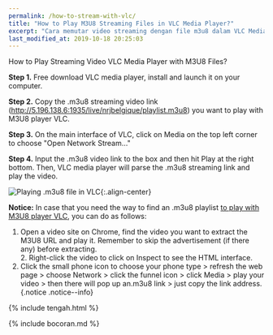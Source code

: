 ```yaml
---
permalink: /how-to-stream-with-vlc/
title: "How to Play M3U8 Streaming Files in VLC Media Player?"
excerpt: "Cara memutar video streaming dengan file m3u8 dalam VLC Media Player (B. Inggris)"
last_modified_at: 2019-10-18 20:25:03
---
```

How to Play Streaming Video VLC Media Player with M3U8 Files?

**Step 1.** Free download VLC media player, install and launch it on your computer.

**Step 2.** Copy the .m3u8 streaming video link (http://5.196.138.6:1935/live/nrjbelgique/playlist.m3u8) you want to play with M3U8 player VLC.

**Step 3.** On the main interface of VLC, click on Media on the top left corner to choose "Open Network Stream…"

**Step 4.** Input the .m3u8 video link to the box and then hit Play at the right bottom. Then, VLC media player will parse the .m3u8 streaming link and play the video.

![Playing .m3u8 file in VLC](https://www.5kplayer.com/vlc/img/m3u8-vlc.jpg){:.align-center}

**Notice:** In case that you need the way to find an .m3u8 playlist [to play with M3U8 player VLC](https://mi.knoacc.org/online-m3u8-player), you can do as follows:<br/>
1. Open a video site on Chrome, find the video you want to extract the M3U8 URL and play it. Remember to skip the advertisement (if there any) before extracting. <br/>2. Right-click the video to click on Inspect to see the HTML interface.<br/>
3. Click the small phone icon to choose your phone type > refresh the web page > choose Network > click the funnel icon > click Media > play your video > then there will pop up an.m3u8 link > just copy the link address.
{.notice .notice--info}

{% include tengah.html %}

{% include bocoran.md %}
